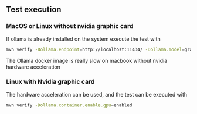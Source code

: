 ## Test execution

### MacOS or Linux without nvidia graphic card
If ollama is already installed on the system execute the test with 

```bash
mvn verify -Dollama.endpoint=http://localhost:11434/ -Dollama.model=granite4:tiny-h -Dollama.instance.type=remote
```

The Ollama docker image is really slow on macbook without nvidia hardware acceleration

### Linux with Nvidia graphic card
The hardware acceleration can be used, and the test can be executed with

```bash
mvn verify -Dollama.container.enable.gpu=enabled
```